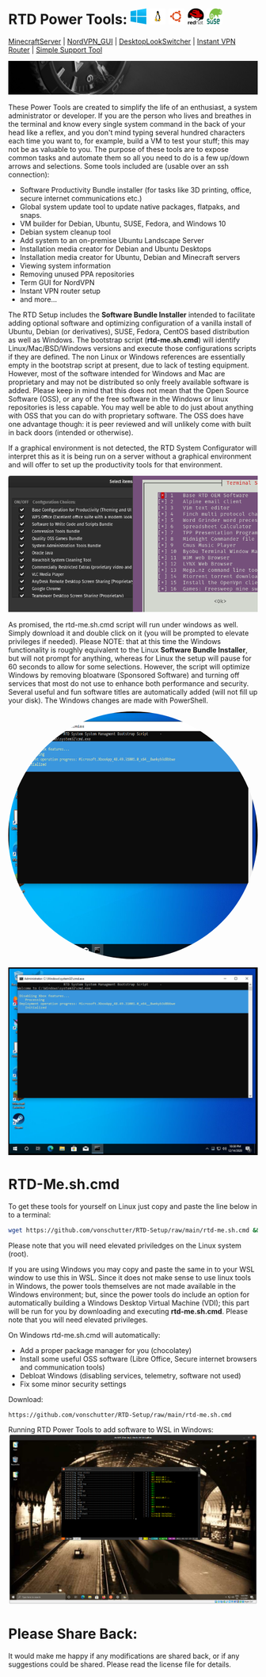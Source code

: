 # RTD Power Tools:     <img src="media_files/WindowsLogo.png" width="32" height="32"> <img src="media_files/LinuxLogo.png" width="32" height="32">  <img src="media_files/UbuntuLogo.png" width="32" height="32">  <img src="media_files/RedHatLogo.png" width="32" height="32">  <img src="media_files/SuseLogo.png" width="32" height="32"> 
[MinecraftServer](https://github.com/vonschutter/RTD-Setup/blob/main/modules/Minecraft-Server-Manager.mod/README.md) | [NordVPN_GUI](https://github.com/vonschutter/RTD-Setup/blob/main/modules/Nordvpn-Manager.mod/README.md) | [DesktopLookSwitcher](modules/RTD-Desktop-Look-Switcher.mod/README.md) | [Instant VPN Router](/modules/RTD-VPN-Router.mod/README.md) | [Simple Support Tool](/modules/Simple-Support-Tool.mod/README.md)

![RTD Builder Screenshot](media_files/header-time.jpg "Executing the Script")

These Power Tools are created to simplify the life of an enthusiast, a system administrator or developer. If you are the person who lives and breathes in the terminal and know every single system command in the back of your head like a reflex, and you don't mind typing several hundred characters each time you want to, for example, build a VM to test your stuff; this may not be as valuable to you. The purpose of these tools are to expose common tasks and automate them so all you need to do is a few up/down arrows and selections.  Some tools included are (usable over an ssh connection):

- Software Productivity Bundle installer (for tasks like 3D printing, office, secure internet communications etc.)
- Global system update tool to update native packages, flatpaks, and snaps.
- VM builder for Debian, Ubuntu, SUSE, Fedora, and Windows 10
- Debian system cleanup tool
- Add system to an on-premise Ubuntu Landscape Server
- Installation media creator for Debian and Ubuntu Desktops
- Installation media creator for Ubuntu, Debian and Minecraft servers
- Viewing system information
- Removing unused PPA repositories
- Term GUI for NordVPN
- Instant VPN router setup
- and more...

The RTD Setup includes the **Software Bundle Installer** intended to facilitate adding optional software and optimizing configuration of a vanilla install of Ubuntu, Debian (or derivatives), SUSE, Fedora, CentOS based distribution as well as Windows. The bootstrap script (**rtd-me.sh.cmd**) will identify Linux/Mac/BSD/Windows versions and execute those configurations scripts if they are defined. The non Linux or Windows references are essentially empty in the bootstrap script at present, due to lack of testing equipment. However, most of the software intended for Windows and Mac are proprietary and may not be distributed so only freely available software is added. Please keep in mind that this does not mean that the Open Source Software (OSS), or any of the free software in the Windows or linux repositories is less capable. You may well be able to do just about anything with OSS that you can do with proprietary software. The OSS does have one advantage though: it is peer reviewed and will unlikely come with built in back doors (intended or otherwise).  

If a graphical environment is not detected, the RTD System Configurator will interpret this as it is being run on a server without a graphical environment and will offer to set up the productivity tools for that environment.

![RTD Builder Screenshot 2](media_files/ScrTnGCombo.png)

As promised, the rtd-me.sh.cmd script will run under windows as well. Simply download it and double click on it (you will be prompted to elevate privileges if needed). Please NOTE: that at this time the Windows functionality is roughly equivalent to the Linux **Software Bundle Installer**, but will not prompt for anything, whereas for Linux the setup will pause for 60 seconds to allow for some selections. However, the script will optimize Windows by removing bloatware (Sponsored Software) and turning off services that most do not use to enhance both performance and security. Several useful and fun software titles are automatically added (will not fill up your disk). The Windows changes are made with PowerShell.

<img style="border-radius: 50%" src="media_files/Scr11.png" width="700" height="500"> 

![RTD Builder Screenshot 2](media_files/Scr11.png?raw=true "Executing the Script in Windows")

# RTD-Me.sh.cmd
To get these tools for yourself on Linux just copy and paste the line below in to a terminal:

```bash
wget https://github.com/vonschutter/RTD-Setup/raw/main/rtd-me.sh.cmd && bash ./rtd-me.sh.cmd
```
Please note that you will need elevated priviledges on the Linux system (root).

If you are using Windows you may copy and paste the same in to your WSL window to use this in WSL. Since it does not make sense to use linux tools in Windows, the power tools themselves are not made available in the Windows environment; but, since the power tools do include an option for automatically building a Windows Desktop Virtual Machine (VDI); this part will be run for you by downloading and executing **rtd-me.sh.cmd**. Please note that you will need elevated privileges. 

On Windows rtd-me.sh.cmd will automatically:
- Add a proper package manager for you (chocolatey)
- Install some useful OSS software (Libre Office, Secure internet browsers and communication tools)
- Debloat Windows (disabling services, telemetry, software not used)
- Fix some minor security settings

Download:
```
https://github.com/vonschutter/RTD-Setup/raw/main/rtd-me.sh.cmd
```
Running RTD Power Tools to add software to WSL in Windows:
![RTD Builder Screenshot 2](media_files/ScrWinWSL.png?raw=true "Executing the Script in WSL")


# Please Share Back:
It would make me happy if any modifications are shared back, or if any suggestions could be shared. Please read the license file for details. 
